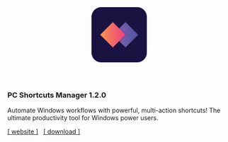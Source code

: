<h1 align="center">
  <br>
  <br>
  <img src="./static/app-icon.png" height="125px">
  <br>
  <br>
</h1>

### PC Shortcuts Manager  1.2.0

Automate Windows workflows with powerful, multi-action shortcuts! The ultimate productivity tool for Windows power users.
<br>

[[ website ]](https://pcshortcutsmanager.com)&nbsp;&nbsp; [[ download ]](https://pcshortcutsmanager.com)
